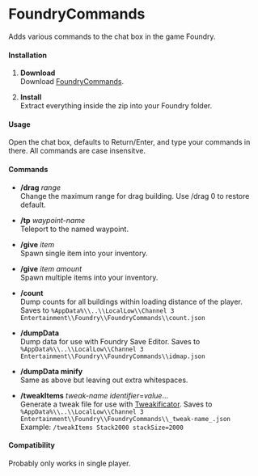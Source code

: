 # FoundryCommands
Adds various commands to the chat box in the game Foundry.

#### Installation

1. **Download**  
Download [FoundryCommands](https://github.com/erkle64/FoundryCommands/releases).

2. **Install**  
Extract everything inside the zip into your Foundry folder.

#### Usage

Open the chat box, defaults to Return/Enter, and type your commands in there.
All commands are case insensitve.

#### Commands

- **/drag** _range_  
   Change the maximum range for drag building.  Use /drag 0 to restore default.

- **/tp** _waypoint-name_  
   Teleport to the named waypoint.

- **/give** _item_  
   Spawn single item into your inventory.

- **/give** _item_ _amount_  
   Spawn multiple items into your inventory.

- **/count**  
   Dump counts for all buildings within loading distance of the player.  Saves to `%AppData%\\..\\LocalLow\\Channel 3 Entertainment\\Foundry\\FoundryCommands\\count.json`  

- **/dumpData**  
   Dump data for use with Foundry Save Editor.  Saves to `%AppData%\\..\\LocalLow\\Channel 3 Entertainment\\Foundry\\FoundryCommands\\idmap.json`  

- **/dumpData minify**  
   Same as above but leaving out extra whitespaces.  

- **/tweakItems** _tweak-name_ _identifier_=_value_...  
   Generate a tweak file for use with [Tweakificator](https://github.com/erkle64/Tweakificator).  Saves to `%AppData%\\..\\LocalLow\\Channel 3 Entertainment\\Foundry\\FoundryCommands\\_tweak-name_.json`  
   Example: `/tweakItems Stack2000 stackSize=2000`

#### Compatibility

Probably only works in single player.
